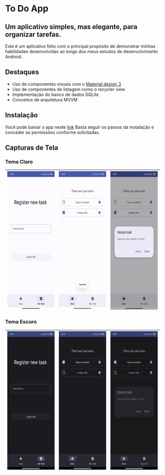 # To Do App

## Um aplicativo simples, mas elegante, para organizar tarefas.


Este é um aplicativo feito com o principal propósito de demonstrar minhas habilidades desenvolvidas
ao longo dos meus estudos de desenvolvimento Android.

## Destaques

- Uso de componentes visuais com o [Material design 3](https://m3.material.io/)
- Uso de componentes de listagem como o  recycler view
- Implementação do banco de dados SQLite
- Conceitos de arquitetura MVVM

## Instalação
Você pode baixar o app neste [link](https://github.com/TMendes-lucca/Todoapp/releases/tag/1.0)
Basta seguir os passos da instalação e conceder as permissões conforme solicitadas.

## Capturas de Tela

### Tema Claro

| <img src="\assets\taskapp1.jpg" height="450"/> | <img src="\assets\taskapp2.jpg" height="450"/> | <img src="\assets\taskapp3.jpg" height="450"/> |
|:----------------------------------------------:|:----------------------------------------------:|:----------------------------------------------:|

### Tema Escuro

| <img src="\assets\taskapp4.jpg" height="450"/> | <img src="\assets\taskapp5.jpg" height="450"/> | <img src="\assets\taskapp6.jpg" height="450"/> |
|:----------------------------------------------:|:----------------------------------------------:|:----------------------------------------------:|